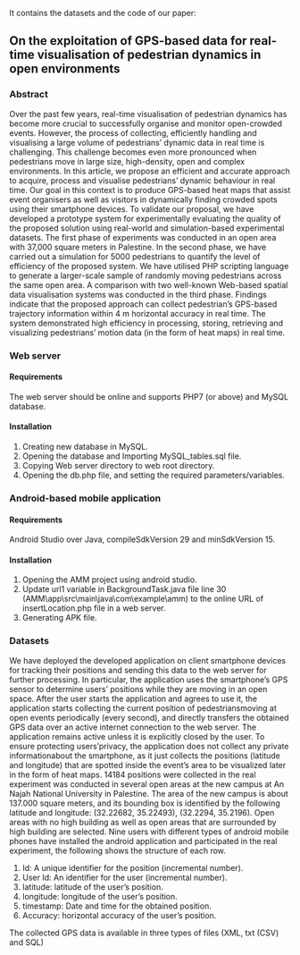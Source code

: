 It contains the datasets and the code of our paper:
## On the exploitation of GPS-based data for real-time visualisation of pedestrian dynamics in open environments

### Abstract

Over the past few years, real-time visualisation of pedestrian dynamics has become more crucial to successfully organise and monitor open-crowded events. However, the process of collecting, efficiently handling and visualising a large volume of pedestrians’ dynamic data in real time is challenging. This challenge becomes even more pronounced when pedestrians move in large size, high-density, open and complex environments. In this article, we propose an efficient and accurate approach to acquire, process and visualise pedestrians’ dynamic behaviour in real time. Our goal in this context is to produce GPS-based heat maps that assist event organisers as well as visitors in dynamically finding crowded spots using their smartphone devices. To validate our proposal, we have developed a prototype system for experimentally evaluating the quality of the proposed solution using real-world and simulation-based experimental datasets. The first phase of experiments was conducted in an open area with 37,000 square meters in Palestine. In
the second phase, we have carried out a simulation for 5000 pedestrians to quantify the level of efficiency of the proposed system. We have utilised PHP scripting language to generate a larger-scale sample of randomly moving pedestrians across the same open area. A comparison with two well-known Web-based spatial data visualisation systems was conducted in the third phase. Findings indicate that the proposed approach can collect pedestrian’s GPS-based trajectory information within 4 m horizontal accuracy in real time. The system demonstrated high efficiency in processing, storing, retrieving and visualizing pedestrians’ motion data (in the form of heat maps) in real time.

### Web server

#### Requirements
The  web server should be online and supports PHP7 (or above) and MySQL database.

#### Installation
1. Creating new database in MySQL.
2. Opening the database and Importing MySQL_tables.sql file.
3. Copying Web server directory  to web root directory.
4. Opening the db.php file, and setting the required parameters/variables.


### Android-based mobile application

#### Requirements
Android Studio over Java, compileSdkVersion 29 and minSdkVersion 15.

#### Installation
1. Opening the AMM project using android studio.
2. Update url1 variable in BackgroundTask.java file line 30 (AMM\app\src\main\java\com\example\amm) to the online URL of  insertLocation.php file in a web server.
3. Generating APK file.

### Datasets

We have deployed the developed application on client smartphone devices for tracking their positions and sending this data to the web server for further processing. In particular, the application uses the smartphone’s GPS sensor to determine users’ positions while they are moving in an open space. After the user starts the application and agrees to use it, the application starts collecting the current position of pedestriansmoving at open events periodically (every second), and directly transfers the obtained GPS data over an active internet connection to the web server. The application remains active unless it is explicitly closed by the user. To ensure protecting users’privacy, the application does not collect any private informationabout the smartphone, as it just collects the positions (latitude and longitude) that are spotted inside the event’s area to be visualized later in the form of heat maps. 14184 positions were collected in the real experiment was conducted in several open areas at the new campus at An Najah National University in Palestine. The area of the new campus is about 137.000 square meters, and its bounding box is identified by the following latitude and longitude: (32.22682, 35.22493), (32.2294, 35.2196). Open areas with no high building as well as open areas that are surrounded by high building are selected. Nine users with different types of android mobile phones have installed the android application and participated in the real experiment, the following shows the structure of each row.

 1. Id: A unique identifier for the position (incremental number).
 2. User Id: An identifier for the user (incremental number).
 3. latitude: latitude of the user’s position.
 4. longitude: longitude of the user’s position.
 5. timestamp: Date and time for the obtained position.
 6. Accuracy: horizontal accuracy of the user’s position.

The collected GPS data is available in three types of files (XML, txt (CSV) and SQL)




